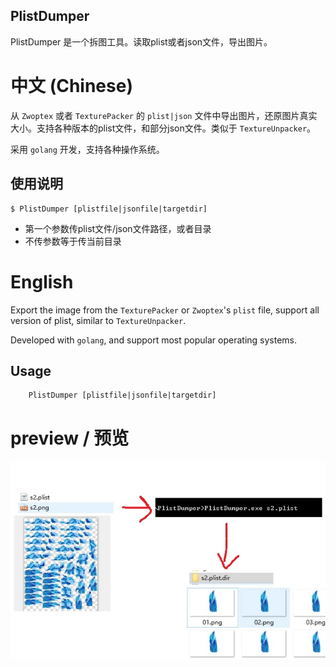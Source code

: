 
PlistDumper
--------------
PlistDumper 是一个拆图工具。读取plist或者json文件，导出图片。

# 中文 (Chinese)

从 `Zwoptex` 或者 `TexturePacker` 的 `plist|json` 文件中导出图片，还原图片真实大小。支持各种版本的plist文件，和部分json文件。类似于 `TextureUnpacker`。

采用 `golang` 开发，支持各种操作系统。

## 使用说明

```
$ PlistDumper [plistfile|jsonfile|targetdir]
```
* 第一个参数传plist文件/json文件路径，或者目录
* 不传参数等于传当前目录

# English

Export the image from the `TexturePacker` or `Zwoptex`'s  `plist` file, support all version of plist, similar to `TextureUnpacker`.

Developed with `golang`, and support most popular operating systems.

## Usage

```
    PlistDumper [plistfile|jsonfile|targetdir]
```

# preview / 预览

![preview](./preview.jpg)
